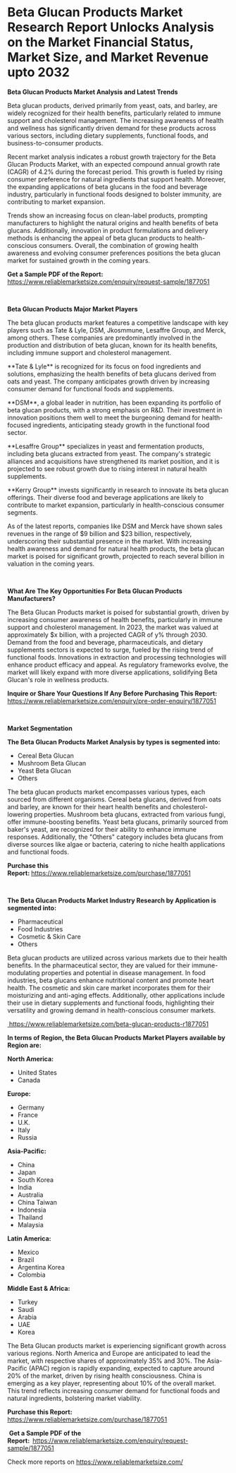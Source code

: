 <p><h1>Beta Glucan Products Market Research Report Unlocks Analysis on the Market Financial Status, Market Size, and Market Revenue upto 2032</h1></p><p><strong>Beta Glucan Products Market Analysis and Latest Trends</strong></p>
<p><p>Beta glucan products, derived primarily from yeast, oats, and barley, are widely recognized for their health benefits, particularly related to immune support and cholesterol management. The increasing awareness of health and wellness has significantly driven demand for these products across various sectors, including dietary supplements, functional foods, and business-to-consumer products.</p><p>Recent market analysis indicates a robust growth trajectory for the Beta Glucan Products Market, with an expected compound annual growth rate (CAGR) of 4.2% during the forecast period. This growth is fueled by rising consumer preference for natural ingredients that support health. Moreover, the expanding applications of beta glucans in the food and beverage industry, particularly in functional foods designed to bolster immunity, are contributing to market expansion.</p><p>Trends show an increasing focus on clean-label products, prompting manufacturers to highlight the natural origins and health benefits of beta glucans. Additionally, innovation in product formulations and delivery methods is enhancing the appeal of beta glucan products to health-conscious consumers. Overall, the combination of growing health awareness and evolving consumer preferences positions the beta glucan market for sustained growth in the coming years.</p></p>
<p><strong>Get a Sample PDF of the Report:&nbsp;</strong> <a href="https://www.reliablemarketsize.com/enquiry/request-sample/1877051?utm_campaign=2281&utm_medium=2&utm_source=Github&utm_content=ia&utm_term=04042025&utm_id=beta-glucan-products">https://www.reliablemarketsize.com/enquiry/request-sample/1877051</a></p>
<p>&nbsp;</p>
<p><strong>Beta Glucan Products Major Market Players</strong></p>
<p><p>The beta glucan products market features a competitive landscape with key players such as Tate & Lyle, DSM, Jkosmmune, Lesaffre Group, and Merck, among others. These companies are predominantly involved in the production and distribution of beta glucan, known for its health benefits, including immune support and cholesterol management.</p><p>**Tate & Lyle** is recognized for its focus on food ingredients and solutions, emphasizing the health benefits of beta glucans derived from oats and yeast. The company anticipates growth driven by increasing consumer demand for functional foods and supplements. </p><p>**DSM**, a global leader in nutrition, has been expanding its portfolio of beta glucan products, with a strong emphasis on R&D. Their investment in innovation positions them well to meet the burgeoning demand for health-focused ingredients, anticipating steady growth in the functional food sector.</p><p>**Lesaffre Group** specializes in yeast and fermentation products, including beta glucans extracted from yeast. The company's strategic alliances and acquisitions have strengthened its market position, and it is projected to see robust growth due to rising interest in natural health supplements.</p><p>**Kerry Group** invests significantly in research to innovate its beta glucan offerings. Their diverse food and beverage applications are likely to contribute to market expansion, particularly in health-conscious consumer segments.</p><p>As of the latest reports, companies like DSM and Merck have shown sales revenues in the range of $9 billion and $23 billion, respectively, underscoring their substantial presence in the market. With increasing health awareness and demand for natural health products, the beta glucan market is poised for significant growth, projected to reach several billion in valuation in the coming years.</p></p>
<p>&nbsp;</p>
<p><strong>What Are The Key Opportunities For Beta Glucan Products Manufacturers?</strong></p>
<p><p>The Beta Glucan Products market is poised for substantial growth, driven by increasing consumer awareness of health benefits, particularly in immune support and cholesterol management. In 2023, the market was valued at approximately $x billion, with a projected CAGR of y% through 2030. Demand from the food and beverage, pharmaceuticals, and dietary supplements sectors is expected to surge, fueled by the rising trend of functional foods. Innovations in extraction and processing technologies will enhance product efficacy and appeal. As regulatory frameworks evolve, the market will likely expand with more diverse applications, solidifying Beta Glucan's role in wellness products.</p></p>
<p><strong>Inquire or Share Your Questions If Any Before Purchasing This Report:</strong> <a href="https://www.reliablemarketsize.com/enquiry/pre-order-enquiry/1877051?utm_campaign=2281&utm_medium=2&utm_source=Github&utm_content=ia&utm_term=04042025&utm_id=beta-glucan-products">https://www.reliablemarketsize.com/enquiry/pre-order-enquiry/1877051</a></p>
<p>&nbsp;</p>
<p><strong>Market Segmentation</strong></p>
<p><strong>The Beta Glucan Products Market Analysis by types is segmented into:</strong></p>
<p><ul><li>Cereal Beta Glucan</li><li>Mushroom Beta Glucan</li><li>Yeast Beta Glucan</li><li>Others</li></ul></p>
<p><p>The beta glucan products market encompasses various types, each sourced from different organisms. Cereal beta glucans, derived from oats and barley, are known for their heart health benefits and cholesterol-lowering properties. Mushroom beta glucans, extracted from various fungi, offer immune-boosting benefits. Yeast beta glucans, primarily sourced from baker's yeast, are recognized for their ability to enhance immune responses. Additionally, the "Others" category includes beta glucans from diverse sources like algae or bacteria, catering to niche health applications and functional foods.</p></p>
<p><strong>Purchase this Report:&nbsp;</strong><a href="https://www.reliablemarketsize.com/purchase/1877051?utm_campaign=2281&utm_medium=2&utm_source=Github&utm_content=ia&utm_term=04042025&utm_id=beta-glucan-products">https://www.reliablemarketsize.com/purchase/1877051</a></p>
<p>&nbsp;</p>
<p><strong>The Beta Glucan Products Market Industry Research by Application is segmented into:</strong></p>
<p><ul><li>Pharmaceutical</li><li>Food Industries</li><li>Cosmetic & Skin Care</li><li>Others</li></ul></p>
<p><p>Beta glucan products are utilized across various markets due to their health benefits. In the pharmaceutical sector, they are valued for their immune-modulating properties and potential in disease management. In food industries, beta glucans enhance nutritional content and promote heart health. The cosmetic and skin care market incorporates them for their moisturizing and anti-aging effects. Additionally, other applications include their use in dietary supplements and functional foods, highlighting their versatility and growing demand in health-conscious consumer markets.</p></p>
<p><a href="https://www.reliablemarketsize.com/beta-glucan-products-r1877051?utm_campaign=2281&utm_medium=2&utm_source=Github&utm_content=ia&utm_term=04042025&utm_id=beta-glucan-products">&nbsp;https://www.reliablemarketsize.com/beta-glucan-products-r1877051</a></p>
<p><strong>In terms of Region, the Beta Glucan Products Market Players available by Region are:</strong></p>
<p>
    <p> <strong> North America: </strong>
        <ul>
            <li>United States</li>
            <li>Canada</li>
        </ul>
        </p> 
    <p> <strong> Europe: </strong>
        <ul>
            <li>Germany</li>
            <li>France</li>
            <li>U.K.</li>
            <li>Italy</li>
            <li>Russia</li>
        </ul>
        </p> 
    <p> <strong> Asia-Pacific: </strong>
        <ul>
            <li>China</li>
            <li>Japan</li>
            <li>South Korea</li>
            <li>India</li>
            <li>Australia</li>
            <li>China Taiwan</li>
            <li>Indonesia</li>
            <li>Thailand</li>
            <li>Malaysia</li>
        </ul>
        </p> 
    <p> <strong> Latin America: </strong>
        <ul>
            <li>Mexico</li>
            <li>Brazil</li>
            <li>Argentina Korea</li>
            <li>Colombia</li>
        </ul>
        </p> 
    <p> <strong> Middle East & Africa: </strong>
        <ul>
            <li>Turkey</li>
            <li>Saudi</li>
            <li>Arabia</li>
            <li>UAE</li>
            <li>Korea</li>
        </ul>
    </p>
    </p>
<p><p>The Beta Glucan products market is experiencing significant growth across various regions. North America and Europe are anticipated to lead the market, with respective shares of approximately 35% and 30%. The Asia-Pacific (APAC) region is rapidly expanding, expected to capture around 20% of the market, driven by rising health consciousness. China is emerging as a key player, representing about 10% of the overall market. This trend reflects increasing consumer demand for functional foods and natural ingredients, bolstering market viability.</p></p>
<p><strong>Purchase this Report: </strong><a href="https://www.reliablemarketsize.com/purchase/1877051?utm_campaign=2281&utm_medium=2&utm_source=Github&utm_content=ia&utm_term=04042025&utm_id=beta-glucan-products">https://www.reliablemarketsize.com/purchase/1877051</a></p>
<p>&nbsp;<strong>Get a Sample PDF of the Report:&nbsp;&nbsp;</strong><a href="https://www.reliablemarketsize.com/enquiry/request-sample/1877051?utm_campaign=2281&utm_medium=2&utm_source=Github&utm_content=ia&utm_term=04042025&utm_id=beta-glucan-products">https://www.reliablemarketsize.com/enquiry/request-sample/1877051</a></p>
<p><strong></strong></p>
<p>Check more reports on <a href="https://www.reliablemarketsize.com/?utm_campaign=2281&utm_medium=2&utm_source=Github&utm_content=ia&utm_term=04042025&utm_id=beta-glucan-products">https://www.reliablemarketsize.com/</a></p>